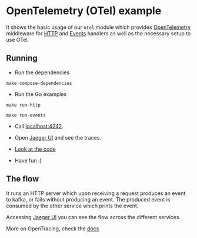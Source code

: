 # OpenTelemetry (OTel) example

It shows the basic usage of our `otel` module which provides [OpenTelemetry](https://opentelemetry.io/)
middleware for [HTTP](https://golang.org/pkg/net/http/#Handler)
and [Events](https://github.com/blacklane/go-libs/blob/master/x/events/events.go#L14) 
handlers as well as the necessary setup to use OTel.

## Running

- Run the dependencies

```shell
make compose-dependencies
```

- Run the Go examples

```shell
make run-http
```

```shell
make run-events
```

 - Call [localhost:4242](http://localhost:4242/).
 
 - Open [Jaeger UI](http://localhost:16686/search) and see the traces.

 - [Look at the code](https://github.com/blacklane/go-libs/tree/opentelemetry/otel/examples/cmd)

 - Have fun :)


## The flow

It runs an HTTP server which upon receiving a request produces an event to kafka, or fails without producing an event.
The produced event is consumed by the other service which prints the event.

Accessing [Jaeger UI](http://localhost:16686/search) you can see the flow across
the different services. 

More on OpenTracing, check the [docs](https://github.com/open-telemetry/opentelemetry-go)
